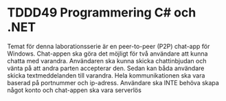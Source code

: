# TDDD49 Programmering C# och .NET
Temat för denna laborationsserie är en peer-to-peer (P2P) chat-app för Windows. Chat-appen
ska göra det möjligt för två användare att kunna chatta med varandra. Användaren ska kunna
skicka chattinbjudan och vänta på att andra parten accepterar den. Sedan kan båda användare
skicka textmeddelanden till varandra. Hela kommunikationen ska vara baserad på
portnummer och ip-adress. Användare ska INTE behöva skapa något konto och chat-appen ska
vara serverlös

